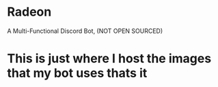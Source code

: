# Radeon
A Multi-Functional Discord Bot, (NOT OPEN SOURCED)

# This is just where I host the images that my bot uses thats it
